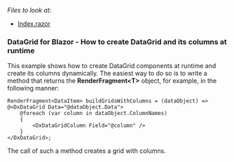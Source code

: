 <!-- default file list -->
*Files to look at*:

* [Index.razor](./CS/BlazorProject/Pages/Index.razor)
<!-- default file list end -->

### DataGrid for Blazor - How to create DataGrid and its columns at runtime

This example shows how to create DataGrid components at runtime and create its columns dynamically.
The easiest way to do so is to write a method that returns the **RenderFragment\<T\>** object, for example, in the following manner:
```
RenderFragment<DataItem> buildGridsWithColumns = (dataObject) =>
@<DxDataGrid Data="@dataObject.Data">
    @foreach (var column in dataObject.ColumnNames)
    {
        <DxDataGridColumn Field="@column" />
    }
</DxDataGrid>;
```
The call of such a method creates a grid with columns.
